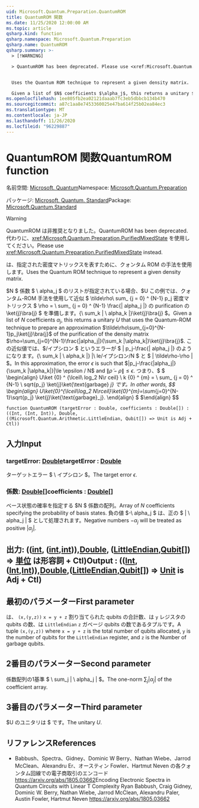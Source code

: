 ```yaml
---
uid: Microsoft.Quantum.Preparation.QuantumROM
title: QuantumROM 関数
ms.date: 11/25/2020 12:00:00 AM
ms.topic: article
qsharp.kind: function
qsharp.namespace: Microsoft.Quantum.Preparation
qsharp.name: QuantumROM
qsharp.summary: >-
  > [!WARNING]

  > QuantumROM has been deprecated. Please use <xref:Microsoft.Quantum.Preparation.PurifiedMixedState> instead.


  Uses the Quantum ROM technique to represent a given density matrix.

  Given a list of $N$ coefficients $\alpha_j$, this returns a unitary $U$ that uses the Quantum-ROM technique to prepare an approximation  $\tilde\rho\sum_{j=0}^{N-1}p_j\ket{j}\bra{j}$ of the purification of the density matrix $\rho=\sum_{j=0}^{N-1}\frac{|alpha_j|}{\sum_k |\alpha_k|}\ket{j}\bra{j}$. In this approximation, the error $\epsilon$ is such that $|p_j-\frac{|alpha_j|}{\sum_k |\alpha_k|}|\le \epsilon / N$ and $\|\tilde\rho - \rho\| \le \epsilon$. In other words, $$ \begin{align} U\ket{0}^{\lceil\log_2 N\rceil}\ket{0}^{m}=\sum_{j=0}^{N-1}\sqrt{p_j} \ket{j}\ket{\text{garbage}_j}. \end{align} $$
ms.openlocfilehash: 1ee805fb2ea02121daaab7fc3eb5dbbcb134b470
ms.sourcegitcommit: a87c1aa8e7453360025e47ba614f25b02ea84ec3
ms.translationtype: MT
ms.contentlocale: ja-JP
ms.lasthandoff: 11/26/2020
ms.locfileid: "96229887"
---
```

# <a name="quantumrom-function"></a><span data-ttu-id="7ccc8-102">QuantumROM 関数</span><span class="sxs-lookup"><span data-stu-id="7ccc8-102">QuantumROM function</span></span>

<span data-ttu-id="7ccc8-103">名前空間: [Microsoft. Quantum](xref:Microsoft.Quantum.Preparation)</span><span class="sxs-lookup"><span data-stu-id="7ccc8-103">Namespace: [Microsoft.Quantum.Preparation](xref:Microsoft.Quantum.Preparation)</span></span>

<span data-ttu-id="7ccc8-104">パッケージ: [Microsoft. Quantum. Standard](https://nuget.org/packages/Microsoft.Quantum.Standard)</span><span class="sxs-lookup"><span data-stu-id="7ccc8-104">Package: [Microsoft.Quantum.Standard](https://nuget.org/packages/Microsoft.Quantum.Standard)</span></span>


> [!WARNING]
> <span data-ttu-id="7ccc8-105">QuantumROM は非推奨となりました。</span><span class="sxs-lookup"><span data-stu-id="7ccc8-105">QuantumROM has been deprecated.</span></span> <span data-ttu-id="7ccc8-106">代わりに、<xref:Microsoft.Quantum.Preparation.PurifiedMixedState> を使用してください。</span><span class="sxs-lookup"><span data-stu-id="7ccc8-106">Please use <xref:Microsoft.Quantum.Preparation.PurifiedMixedState> instead.</span></span>

<span data-ttu-id="7ccc8-107">は、指定された密度マトリックスを表すために、クォンタム ROM の手法を使用します。</span><span class="sxs-lookup"><span data-stu-id="7ccc8-107">Uses the Quantum ROM technique to represent a given density matrix.</span></span>

<span data-ttu-id="7ccc8-108">$N $ 係数 $ \ alpha_j $ のリストが指定されている場合、$U この例では、クォンタム-ROM 手法を使用して近似 $ \tilde\rho\ sum_ {j = 0} ^ {N-1} p_j 密度マトリックス $ \rho = \ sum_ {j = 0} ^ {N-1} \frac{| alpha_j |} の purification の \ket{j}\bra{j} $ を準備します。{\ sum_k | \ alpha_k |}\ket{j}\bra{j} $。</span><span class="sxs-lookup"><span data-stu-id="7ccc8-108">Given a list of $N$ coefficients $\alpha_j$, this returns a unitary $U$ that uses the Quantum-ROM technique to prepare an approximation  $\tilde\rho\sum_{j=0}^{N-1}p_j\ket{j}\bra{j}$ of the purification of the density matrix $\rho=\sum_{j=0}^{N-1}\frac{|alpha_j|}{\sum_k |\alpha_k|}\ket{j}\bra{j}$.</span></span> <span data-ttu-id="7ccc8-109">この近似値では、$/イプシロン $ というエラーが $ | p_j-\frac{| alpha_j |} のようになります。{\ sum_k | \ alpha_k |} |\ le/イプシロン/N $ と $ \| \tilde\rho-\rho \| $。</span><span class="sxs-lookup"><span data-stu-id="7ccc8-109">In this approximation, the error $\epsilon$ is such that $|p_j-\frac{|alpha_j|}{\sum_k |\alpha_k|}|\le \epsilon / N$ and $\|\tilde\rho - \rho\| \le \epsilon$.</span></span> <span data-ttu-id="7ccc8-110">つまり、$ $ \begin{align} U\ket {0} ^ {\lceil\ log_2 N\r ceil} \ k {0} ^ {m} = \ sum_ {j = 0} ^ {N-1} \ sqrt{p_j} \ket{j}\ket{\text{garbage} _j} です。</span><span class="sxs-lookup"><span data-stu-id="7ccc8-110">In other words, $$ \begin{align} U\ket{0}^{\lceil\log_2 N\rceil}\ket{0}^{m}=\sum_{j=0}^{N-1}\sqrt{p_j} \ket{j}\ket{\text{garbage}_j}.</span></span>
<span data-ttu-id="7ccc8-111">\end{align} $ $</span><span class="sxs-lookup"><span data-stu-id="7ccc8-111">\end{align} $$</span></span>

```qsharp
function QuantumROM (targetError : Double, coefficients : Double[]) : ((Int, (Int, Int)), Double, ((Microsoft.Quantum.Arithmetic.LittleEndian, Qubit[]) => Unit is Adj + Ctl))
```


## <a name="input"></a><span data-ttu-id="7ccc8-112">入力</span><span class="sxs-lookup"><span data-stu-id="7ccc8-112">Input</span></span>

### <a name="targeterror--double"></a><span data-ttu-id="7ccc8-113">targetError: [Double](xref:microsoft.quantum.lang-ref.double)</span><span class="sxs-lookup"><span data-stu-id="7ccc8-113">targetError : [Double](xref:microsoft.quantum.lang-ref.double)</span></span>

<span data-ttu-id="7ccc8-114">ターゲットエラー $ \ イプシロン $。</span><span class="sxs-lookup"><span data-stu-id="7ccc8-114">The target error $\epsilon$.</span></span>


### <a name="coefficients--double"></a><span data-ttu-id="7ccc8-115">係数: [Double](xref:microsoft.quantum.lang-ref.double)[]</span><span class="sxs-lookup"><span data-stu-id="7ccc8-115">coefficients : [Double](xref:microsoft.quantum.lang-ref.double)[]</span></span>

<span data-ttu-id="7ccc8-116">ベース状態の確率を指定する $N $ 係数の配列。</span><span class="sxs-lookup"><span data-stu-id="7ccc8-116">Array of $N$ coefficients specifying the probability of basis states.</span></span>
<span data-ttu-id="7ccc8-117">負の値 $-\ alpha_j $ は、正の $ | \ alpha_j | $ として処理されます。</span><span class="sxs-lookup"><span data-stu-id="7ccc8-117">Negative numbers $-\alpha_j$ will be treated as positive $|\alpha_j|$.</span></span>



## <a name="output--intintintdoublelittleendianqubit--unit--is-adj--ctl"></a><span data-ttu-id="7ccc8-118">出力: (([int](xref:microsoft.quantum.lang-ref.int), ([int](xref:microsoft.quantum.lang-ref.int),[int](xref:microsoft.quantum.lang-ref.int))),[Double](xref:microsoft.quantum.lang-ref.double), ([LittleEndian](xref:Microsoft.Quantum.Arithmetic.LittleEndian),[Qubit](xref:microsoft.quantum.lang-ref.qubit)[]) => [単位](xref:microsoft.quantum.lang-ref.unit)  は形容詞 + Ctl)</span><span class="sxs-lookup"><span data-stu-id="7ccc8-118">Output : (([Int](xref:microsoft.quantum.lang-ref.int),([Int](xref:microsoft.quantum.lang-ref.int),[Int](xref:microsoft.quantum.lang-ref.int))),[Double](xref:microsoft.quantum.lang-ref.double),([LittleEndian](xref:Microsoft.Quantum.Arithmetic.LittleEndian),[Qubit](xref:microsoft.quantum.lang-ref.qubit)[]) => [Unit](xref:microsoft.quantum.lang-ref.unit)  is Adj + Ctl)</span></span>

## <a name="first-parameter"></a><span data-ttu-id="7ccc8-119">最初のパラメーター</span><span class="sxs-lookup"><span data-stu-id="7ccc8-119">First parameter</span></span>

<span data-ttu-id="7ccc8-120">は、 `(x,(y,z))` `x = y + z` 割り当てられた qubits の合計数、は `y` レジスタの qubits の数、は `LittleEndian` `z` ガベージ qubits の数であるタプルです。</span><span class="sxs-lookup"><span data-stu-id="7ccc8-120">A tuple `(x,(y,z))` where `x = y + z` is the total number of qubits allocated, `y` is the number of qubits for the `LittleEndian` register, and `z` is the Number of garbage qubits.</span></span>

## <a name="second-parameter"></a><span data-ttu-id="7ccc8-121">2番目のパラメーター</span><span class="sxs-lookup"><span data-stu-id="7ccc8-121">Second parameter</span></span>

<span data-ttu-id="7ccc8-122">係数配列の1基準 $ \ sum_j | \ alpha_j | $。</span><span class="sxs-lookup"><span data-stu-id="7ccc8-122">The one-norm $\sum_j |\alpha_j|$ of the coefficient array.</span></span>

## <a name="third-parameter"></a><span data-ttu-id="7ccc8-123">3番目のパラメーター</span><span class="sxs-lookup"><span data-stu-id="7ccc8-123">Third parameter</span></span>

<span data-ttu-id="7ccc8-124">$U のユニタリは $ です。</span><span class="sxs-lookup"><span data-stu-id="7ccc8-124">The unitary $U$.</span></span>

## <a name="references"></a><span data-ttu-id="7ccc8-125">リファレンス</span><span class="sxs-lookup"><span data-stu-id="7ccc8-125">References</span></span>

- <span data-ttu-id="7ccc8-126">Babbush、Spectra、Gidney、Dominic W Berry、Nathan Wiebe、Jarrod McClean、Alexandru Er、オースティン Fowler、Hartmut Neven の各クォンタム回線での電子商取引のエンコード https://arxiv.org/abs/1805.03662</span><span class="sxs-lookup"><span data-stu-id="7ccc8-126">Encoding Electronic Spectra in Quantum Circuits with Linear T Complexity Ryan Babbush, Craig Gidney, Dominic W. Berry, Nathan Wiebe, Jarrod McClean, Alexandru Paler, Austin Fowler, Hartmut Neven https://arxiv.org/abs/1805.03662</span></span>